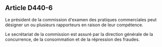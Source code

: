 Article D440-6
----
Le président de la commission d'examen des pratiques commerciales peut désigner
un ou plusieurs rapporteurs en raison de leur compétence.

Le secrétariat de la commission est assuré par la direction générale de la
concurrence, de la consommation et de la répression des fraudes.
